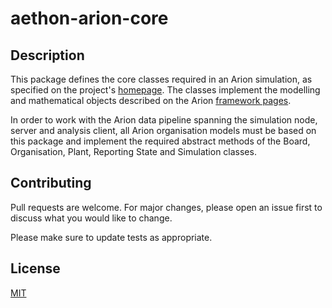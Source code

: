 # aethon-arion-core

## Description

This package defines the core classes required in an Arion simulation, as specified on the project's [homepage](https://arion.aethon.sg/our-tools/aethon-arion-core/).  The classes implement the modelling and mathematical objects described on the Arion [framework pages](https://arion.aethon.sg/our-framework/).

In order to work with the Arion data pipeline spanning the simulation node, server and analysis client, all Arion organisation models must be based on this package and implement the required abstract methods of the Board, Organisation, Plant, Reporting State and Simulation classes.

## Contributing

Pull requests are welcome. For major changes, please open an issue first to discuss what you would like to change.

Please make sure to update tests as appropriate.

## License

[MIT](https://choosealicense.com/licenses/mit/)